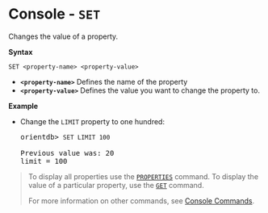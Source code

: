 
# Console - `SET`

Changes the value of a property.

**Syntax**

```
SET <property-name> <property-value>
```

- **`<property-name>`** Defines the name of the property
- **`<property-value>`** Defines the value you want to change the property to.

**Example**

- Change the `LIMIT` property to one hundred:

  <pre>
  orientdb> <code class="lang-sql userinput">SET LIMIT 100</code>

  Previous value was: 20
  limit = 100
  </pre>

>To display all properties use the [`PROPERTIES`](Console-Command-Properties.md) command.  To display the value of a particular property, use the [`GET`](Console-Command-Get.md) command.
>
>For more information on other commands, see [Console Commands](Console-Commands.md).
